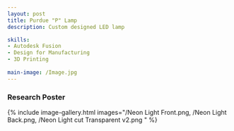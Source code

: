 ```yaml
---
layout: post
title: Purdue "P" Lamp
description: Custom designed LED lamp 

skills: 
- Autodesk Fusion 
- Design for Manufacturing 
- 3D Printing
  
main-image: /Image.jpg
---
```


### Research Poster
{% include image-gallery.html images="/Neon Light Front.png, /Neon Light Back.png, /Neon Light cut Transparent v2.png " %} 
